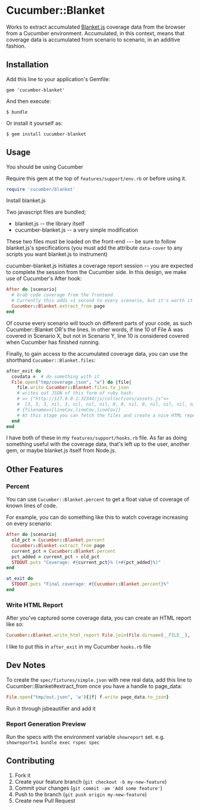 # Cucumber::Blanket

Works to extract accumulated [Blanket.js](https://github.com/alex-seville/blanket) coverage data 
from the browser from a Cucumber environment. Accumulated, in this context, means that coverage data
is accumulated from scenario to scenario, in an additive fashion.

## Installation

Add this line to your application's Gemfile:

    gem 'cucumber-blanket'

And then execute:

    $ bundle

Or install it yourself as:

    $ gem install cucumber-blanket

## Usage

You should be using Cucumber

Require this gem at the top of `features/support/env.rb` or before using it.

```ruby
require 'cucumber/blanket'
```

Install blanket.js

Two javascript files are bundled;
* blanket.js -- the library itself
* cucumber-blanket.js -- a very simple modification

These two files must be loaded on the front-end --- be sure to follow
blanket.js's specifications (you must add the attribute `data-cover` to
any scripts you want blanket.js to instrument)

cucumber-blanket.js initiates a coverage report session -- you are
expected to complete the session from the Cucumber side. In this design,
we make use of Cucumber's After hook: 

```ruby
After do |scenario|
  # Grab code coverage from the frontend
  # Currently this adds >1 second to every scenario, but it's worth it
  Cucumber::Blanket.extract_from page
end
```

Of course every scenario will touch on different parts of your code, as
such Cucumber::Blanket OR's the lines. In other words, if line 10 of
File A was covered in Scenario X, but not in Scenario Y, line 10 is
considered covered when Cucumber has finished running.

Finally, to gain access to the accumulated coverage data, you can use the shorthand `Cucumber::Blanket.files`:

```ruby
after_exit do
  covdata =  # do something with it
  File.open("tmp/coverage.json", "w") do |file|
    file.write Cucumber::Blanket.files.to_json
    # writes out JSON of this form of ruby hash:
    # => {"http://127.0.0.1:32344/js/collections/assets.js"=>
    #  [3, 3, 3, nil, 3, nil, nil, nil, 0, 0, nil, 0, nil, nil, nil, nil, 0, 0]}
    # {filename=>[lineCov,lineCov,lineCov]}
    # At this stage you can fetch the files and create a nice HTML report, etc
  end
end
```

I have both of these in my `features/support/hooks.rb` file. As far as doing something useful
with the coverage data, that's left up to the user, another gem, or maybe blanket.js itself from Node.js.

## Other Features

### Percent

You can use `Cucumber::Blanket.percent` to get a float value of coverage of known lines of code.

For example, you can do something like this to watch coverage increasing on every scenario:

```ruby
After do |scenario|
  old_pct = Cucumber::Blanket.percent
  Cucumber::Blanket.extract_from page
  current_pct = Cucumber::Blanket.percent
  pct_added = current_pct - old_pct
  STDOUT.puts "Coverage: #{current_pct}% (+#{pct_added}%)"
end

at_exit do
  STDOUT.puts "Final coverage: #{Cucumber::Blanket.percent}%"
end
```

### Write HTML Report

After you've captured some coverage data, you can create an HTML report
like so:

```ruby
Cucumber::Blanket.write_html_report File.join(File.dirname(__FILE__), '../../coverage.html')
```

I like to put this in `after_exit` in my Cucumber `hooks.rb` file

## Dev Notes

To create the `spec/fixtures/simple.json` with new real data, add this line
to Cucumber::Blanket#extract_from once you have a handle to page_data:

```ruby
File.open("tmp/out.json", 'w'){|f| f.write page_data.to_json}
```

Run it through jsbeautifier and add it

### Report Generation Preview

Run the specs with the environment variable `showreport` set. e.g.
`showreport=1 bundle exec rspec spec`

## Contributing

1. Fork it
2. Create your feature branch (`git checkout -b my-new-feature`)
3. Commit your changes (`git commit -am 'Add some feature'`)
4. Push to the branch (`git push origin my-new-feature`)
5. Create new Pull Request
